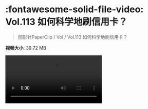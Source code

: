 # :fontawesome-solid-file-video: Vol.113 如何科学地刷信用卡？

> 回形针PaperClip / Vol / Vol.113 如何科学地刷信用卡？

**视频大小**: 39.72 MB

<div class="video"><video src="https://file.hsyhx.top/archive/PaperClip/Vol/113.mp4" controls preload>🤔 您的浏览器不支持 video 标签</video></div>